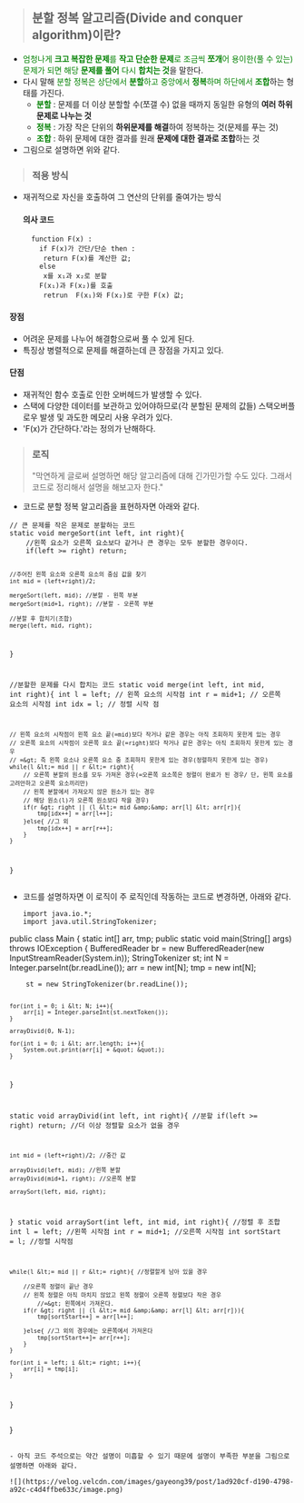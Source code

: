 <blockquote>
<h2 id="분할-정복-알고리즘divide-and-conquer-algorithm이란">분할 정복 알고리즘(Divide and conquer algorithm)이란?</h2>
</blockquote>
<ul>
<li><span style="color: green;">엄청나게 <strong>크고 복잡한 문제</strong>를 <strong>작고 단순한 문제</strong>로 조금씩 <strong>쪼개</strong>어 용이한(풀 수 있는) 문제가 되면 해당 <strong>문제를 풀어</strong> 다시 <strong>합치는 것</strong></span>을 말한다.</li>
<li>다시 말해 <span style="color: green;">분할 정복은 상단에서 <strong>분할</strong>하고 중앙에서 <strong>정복</strong>하며 하단에서 <strong>조합</strong></span>하는 형태를 가진다.<ul>
<li><span style="color: green;"><strong>분할</strong></span> : 문제를 더 이상 분할할 수(쪼갤 수) 없을 때까지 동일한 유형의 <strong>여러 하위문제로 나누는 것</strong></li>
<li><span style="color: green;"><strong>정복</strong></span> : 가장 작은 단위의 <strong>하위문제를 해결</strong>하여 정복하는 것(문제를 푸는 것)</li>
<li><span style="color: green;"><strong>조합</strong></span> : 하위 문제에 대한 결과를 원래 <strong>문제에 대한 결과로 조합</strong>하는 것 
<img alt="" src="https://velog.velcdn.com/images/gayeong39/post/a2294875-ca7f-42fb-893f-95081865cc48/image.png" /></li>
</ul>
</li>
<li>그림으로 설명하면 위와 같다.</li>
</ul>
<blockquote>
<h3 id="적용-방식">적용 방식</h3>
</blockquote>
<ul>
<li>재귀적으로 자신을 호출하여 그 연산의 단위를 줄여가는 방식<h4 id="의사-코드">의사 코드</h4>
<pre><code>  function F(x) :
    if F(x)가 간단/단순 then : 
     return F(x)를 계산한 값;
    else 
     x를 x₁과 x₂로 분할
    F(x₁)과 F(x₂)를 호출
     retrun  F(x₁)와 F(x₂)로 구한 F(x) 값;</code></pre></li>
</ul>
<h4 id="장점">장점</h4>
<ul>
<li>어려운 문제를 나누어 해결함으로써 풀 수 있게 된다.</li>
<li>특징상 병렬적으로 문제를 해결하는데 큰 장점을 가지고 있다.</li>
</ul>
<h4 id="단점">단점</h4>
<ul>
<li>재귀적인 함수 호출로 인한 오버헤드가 발생할 수 있다.</li>
<li>스택에 다양한 데이터를 보관하고 있어야하므로(각 분할된 문제의 값들) 스택오버플로우 발생 및 과도한 메모리 사용 우려가 있다.</li>
<li>'F(x)가 간단하다.'라는 정의가 난해하다.</li>
</ul>
<blockquote>
<h3 id="로직">로직</h3>
<p>&quot;막연하게 글로써 설명하면 해당 알고리즘에 대해 긴가민가할 수도 있다. 그래서 코드로 정리해서 설명을 해보고자 한다.&quot;</p>
</blockquote>
<ul>
<li>코드로 분할 정복 알고리즘을 표현하자면 아래와 같다.</li>
</ul>
<pre><code class="language-java">// 큰 문제를 작은 문제로 분할하는 코드
static void mergeSort(int left, int right){
    //왼쪽 요소가 오른쪽 요소보다 같거나 큰 경우는 모두 분할한 경우이다.
    if(left &gt;= right) return; 

    //주어진 왼쪽 요소와 오른쪽 요소의 중심 값을 찾기
    int mid = (left+right)/2; 

    mergeSort(left, mid); //분할 - 왼쪽 부분
    mergeSort(mid+1, right); //분할 - 오른쪽 부분

    //분할 후 합치기(조합)
    merge(left, mid, right);
}


//분할한 문제를 다시 합치는 코드
static void merge(int left, int mid, int right){
    int l = left; // 왼쪽 요소의 시작점
    int r = mid+1; // 오른쪽 요소의 시작점
    int idx = l; // 정렬 시작 점

    // 왼쪽 요소의 시작점이 왼쪽 요소 끝(=mid)보다 작거나 같은 경우는 아직 조회하지 못한게 있는 경우
    // 오른쪽 요소의 시작점이 오른쪽 요소 끝(=right)보다 작거나 같은 경우는 아직 조회하지 못한게 있는 경우
    // =&gt; 즉 왼쪽 요소나 오른쪽 요소 중 조회하지 못한게 있는 경우(정렬하지 못한게 있는 경우)
    while(l &lt;= mid || r &lt;= right){ 
        // 오른쪽 분할의 원소를 모두 가져온 경우(=오른쪽 요소쪽은 정렬이 완료가 된 경우/ 단, 왼쪽 요소를 고려안하고 오른쪽 요소끼리만)
        // 왼쪽 분할에서 가져오지 않은 원소가 있는 경우
        // 해당 원소(l)가 오른쪽 원소보다 작을 경우)
        if(r &gt; right || (l &lt;= mid &amp;&amp; arr[l] &lt; arr[r]){
            tmp[idx++] = arr[l++];
        }else{ //그 외
            tmp[idx++] = arr[r++];
        }
    }
}</code></pre>
<ul>
<li>코드를 설명하자면 이 로직이 주 로직인데 작동하는 코드로 변경하면, 아래와 같다.<pre><code class="language-java">import java.io.*;
import java.util.StringTokenizer;
</code></pre>
</li>
</ul>
<p>public class Main {
    static int[] arr, tmp;
    public static void main(String[] args) throws IOException {
        BufferedReader br = new BufferedReader(new InputStreamReader(System.in));
        StringTokenizer st;
        int N = Integer.parseInt(br.readLine());
        arr = new int[N];
        tmp = new int[N];</p>
<pre><code>    st = new StringTokenizer(br.readLine());

    for(int i = 0; i &lt; N; i++){
        arr[i] = Integer.parseInt(st.nextToken());
    }

    arrayDivid(0, N-1);

    for(int i = 0; i &lt; arr.length; i++){
        System.out.print(arr[i] + &quot; &quot;);
    }

}

static void arrayDivid(int left, int right){ //분할
    if(left &gt;= right) return; //더 이상 정렬할 요소가 없을 경우 

    int mid = (left+right)/2; //중간 값

    arrayDivid(left, mid); //왼쪽 분할
    arrayDivid(mid+1, right); //오른쪽 분할

    arraySort(left, mid, right);
}
static void arraySort(int left, int mid, int right){ //정렬 후 조합
    int l = left; //왼쪽 시작점
    int r = mid+1; //오른쪽 시작점
    int sortStart = l; //정렬 시작점

    while(l &lt;= mid || r &lt;= right){ //정렬할게 남아 있을 경우

        //오른쪽 정렬이 끝난 경우
        // 왼쪽 정렬은 아직 마치지 않았고 왼쪽 정렬이 오른쪽 정렬보다 작은 경우
            //=&gt; 왼쪽에서 가져온다.
        if(r &gt; right || (l &lt;= mid &amp;&amp; arr[l] &lt; arr[r])){
            tmp[sortStart++] = arr[l++];

        }else{ //그 외의 경우에는 오른쪽에서 가져온다
            tmp[sortStart++]= arr[r++];
        }
    }

    for(int i = left; i &lt;= right; i++){
        arr[i] = tmp[i];
    }
}</code></pre><p>}</p>
<pre><code>
- 아직 코드 주석으로는 약간 설명이 미흡할 수 있기 때문에 설명이 부족한 부분을 그림으로 설명하면 아래와 같다.

![](https://velog.velcdn.com/images/gayeong39/post/1ad920cf-d190-4798-a92c-c4d4ffbe633c/image.png)</code></pre>